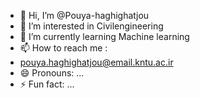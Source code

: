 - 👋 Hi, I’m @Pouya-haghighatjou
- 👀 I’m interested in Civilengineering
- 🌱 I’m currently learning Machine learning
- 📫 How to reach me :
- pouya.haghighatjou@email.kntu.ac.ir
- 😄 Pronouns: ...
- ⚡ Fun fact: ...

<!---
Pouya-haghighatjou/Pouya-haghighatjou is a ✨ special ✨ repository because its `README.md` (this file) appears on your GitHub profile.
You can click the Preview link to take a look at your changes.
--->
